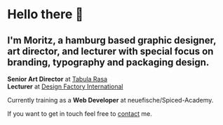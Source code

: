 # Hello there 👋 

## I'm Moritz, a hamburg based graphic designer, art director, and lecturer with special focus on branding, typography and packaging design.

**Senior Art Director** at [Tabula Rasa](https://tabula-rasa.studio/)<br>
**Lecturer** at [Design Factory International](https://design-factory.de/)

Currently training as a **Web Developer** at neuefische/Spiced-Academy.

If you want to get in touch feel free to [contact](contact@moritzhoyer.de) me.

